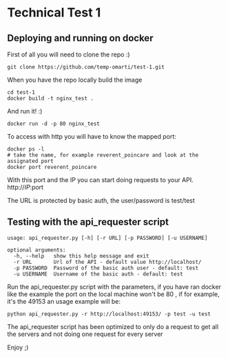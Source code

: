 # Technical Test 1 #
## Deploying and running on docker ##
First of all you will need to clone the repo :)
```
git clone https://github.com/temp-omarti/test-1.git
```
When you have the repo locally build the image
```
cd test-1
docker build -t nginx_test .
```
And run it! :)
```
docker run -d -p 80 nginx_test
```
To access with http you will have to know the mapped port:
```
docker ps -l
# take the name, for example reverent_poincare and look at the assignated port
docker port reverent_poincare
```
With this port and the IP you can start doing requests to your API.
http://$IP:$port

The URL is protected by basic auth, the user/password is test/test

## Testing with the api_requester script ##
```
usage: api_requester.py [-h] [-r URL] [-p PASSWORD] [-u USERNAME]

optional arguments:
  -h, --help   show this help message and exit
  -r URL       Url of the API - default value http://localhost/
  -p PASSWORD  Password of the basic auth user - default: test
  -u USERNAME  Username of the basic auth - default: test
```

Run the api_requester.py script with the parameters, if you have ran
docker like the example the port on the local machine won't be 80
, if for example, it's the 49153 an usage example will be:
```
python api_requester.py -r http://localhost:49153/ -p test -u test
```
The api_requester script has been optimized to only do a request to 
get all the servers and not doing one request for every server

Enjoy ;)
